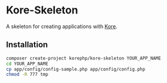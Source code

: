 # Kore-Skeleton
A skeleton for creating applications with [Kore](https://github.com/KantoWatanabe/Kore).

## Installation
```bash
composer create-project korephp/kore-skeleton YOUR_APP_NAME
cd YOUR_APP_NAME
cp app/config/config-sample.php app/config/config.php
chmod -R 777 tmp
```